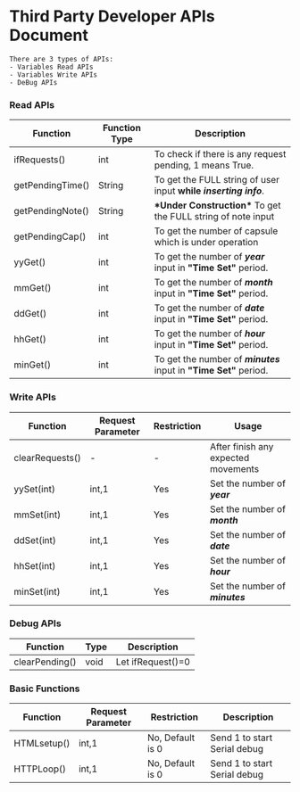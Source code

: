 # Third Party Developer APIs Document
```
There are 3 types of APIs:
- Variables Read APIs
- Variables Write APIs
- DeBug APIs
```
### Read APIs

|Function|Function Type|Description|
|-|-|-|
|ifRequests()|int|To check if there is any request pending, 1 means True.|
|getPendingTime()|String|To get the FULL string of user input **while _inserting info_**.|
|getPendingNote()|String|**\*Under Construction\*** To get the FULL string of note input|
|getPendingCap()|int|To get the number of capsule which is under operation|
|yyGet()|int|To get the number of **_year_** input in **"Time Set"** period.|
|mmGet()|int|To get the number of **_month_** input in **"Time Set"** period.|
|ddGet()|int|To get the number of **_date_** input in **"Time Set"** period.|
|hhGet()|int|To get the number of **_hour_** input in **"Time Set"** period.|
|minGet()|int|To get the number of **_minutes_** input in **"Time Set"** period.|

### Write APIs

|Function|Request Parameter|Restriction|Usage|
|-|-|-|-|
|clearRequests()| - | - |After finish any expected movements|
|yySet(int)|int,1|Yes|Set the number of **_year_** |
|mmSet(int)|int,1|Yes|Set the number of **_month_** |
|ddSet(int)|int,1|Yes|Set the number of **_date_** |
|hhSet(int)|int,1|Yes|Set the number of **_hour_** |
|minSet(int)|int,1|Yes|Set the number of **_minutes_** |

### Debug APIs

|Function|Type|Description|
|-|-|-|
|clearPending()|void| Let ifRequest()=0|

### Basic Functions
|Function|Request Parameter|Restriction|Description|
|-|-|-|-|
|HTMLsetup()|int,1|No, Default is 0|Send 1 to start Serial debug|
|HTTPLoop()|int,1|No, Default is 0|Send 1 to start Serial debug|
